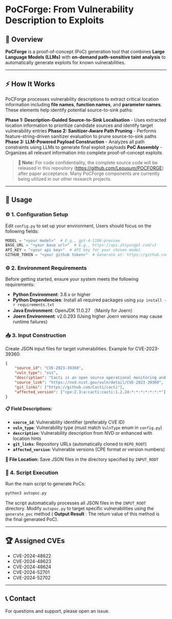 # PoCForge: From Vulnerability Description to Exploits

## 🎯 Overview

**PoCForge** is a proof-of-concept (PoC) generation tool that combines **Large Language Models (LLMs)** with **on-demand path-sensitive taint analysis** to automatically generate exploits for known vulnerabilities. 

---

## ⚡ How It Works

PoCForge processes vulnerability descriptions to extract critical location information including **file names**, **function names**, and **parameter names**. These elements help identify potential source-to-sink paths:

**Phase 1: Description-Guided Source-to-Sink Localisation** - Uses extracted location information to prioritize candidate sources and identify target vulnerability entries
**Phase 2: Sanitizer-Aware Path Pruning** - Performs feature-string-driven sanitizer evaluation to prune source-to-sink paths
**Phase 3: LLM-Powered Payload Construction** - Analyzes all path constraints using LLMs to generate final exploit payloads
**PoC Assembly** - Organizes all relevant information into complete proof-of-concept exploits

> **📝 Note:** For code confidentiality, the complete source code will be released in this repository (https://github.com/Leousum/POCFORGE) after paper acceptance. Many PoCForge components are currently being utilized in our other research projects.

---

## 🚀 Usage

### ⚙️ 1. Configuration Setup

Edit `config.py` to set up your environment,  Users should focus on the following fields:

```python
MODEL = "<your model>"  # E.g., gpt-4-1106-preview
BASE_URL = "<your base url>"  # E.g., https://api.zhiyungpt.com/v1
API_KEY = "<your api key>"  # API key for your chosen model
GITHUB_TOKEN = "<your github token>"  # Generate at: https://github.com/settings/personal-access-tokens
```

### ⚙️ 2. Environment Requirements

Before getting started, ensure your system meets the following requirements:

- **Python Environment**: 3.8.x or higher
- **Python Dependencies**: Install all required packages using `pip install -r requirements.txt`
- **Java Environment**: OpenJDK 11.0.27 （Mainly for Joern）
- **Joern Environment**: v2.0.293 (Using higher Joern versions may cause runtime failures)

### 📥 3. Input Construction

Create JSON input files for target vulnerabilities. Example for CVE-2023-39360:

```json
{
    "source_id": "CVE-2023-39360",
    "vuln_type": "xss",
    "description": "Cacti is an open source operational monitoring and fault management framework...",
    "source_link": "https://nvd.nist.gov/vuln/detail/CVE-2023-39360",
    "git_links": ["https://github.com/Cacti/cacti"],
    "affected_version": ["cpe:2.3:a:cacti:cacti:1.2.24:*:*:*:*:*:*:*"]
}
```

#### 📋 Field Descriptions:

- **`source_id`**: Vulnerability identifier (preferably CVE ID)
- **`vuln_type`**: Vulnerability type (must match `VulnType` enum in `config.py`)
- **`description`**: Vulnerability description from NVD or enhanced with location hints
- **`git_links`**: Repository URLs (automatically cloned to `REPO_ROOT`)
- **`affected_version`**: Vulnerable versions (CPE format or version numbers)

**📁 File Location:** Save JSON files in the directory specified by `INPUT_ROOT`

### 🚀 4. Script Execution

Run the main script to generate PoCs:

```bash
python3 autopoc.py
```

The script automatically processes all JSON files in the `INPUT_ROOT` directory. Modify `autopoc.py` to target specific vulnerabilities using the `generate_poc` method ( **Output Result** : The return value of this method is the final generated PoC).

---

## 🏆 Assigned CVEs

- CVE-2024-48622
- CVE-2024-48623  
- CVE-2024-48624
- CVE-2024-52701
- CVE-2024-52702

---

## 📞 Contact

For questions and support, please open an issue.
